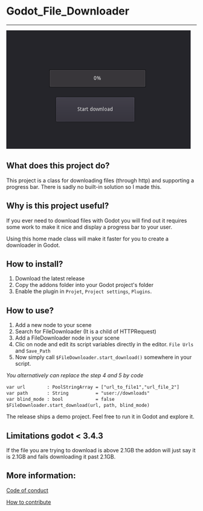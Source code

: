 # Godot_File_Downloader
---

![](file_downloader.gif)

## What does this project do?
This project is a class for downloading files (through http) and supporting a progress bar.
There is sadly no built-in solution so I made this.

## Why is this project useful?
If you ever need to download files with Godot you will find out it requires
some work to make it nice and display a progress bar to your user.

Using this home made class will make it faster for you to create a downloader
in Godot.

## How to install?

1. Download the latest release
2. Copy the addons folder into your Godot project's folder
3. Enable the plugin in `Projet`, `Project settings`, `Plugins`.

## How to use?

1. Add a new node to your scene
2. Search for FileDownloader (It is a child of HTTPRequest)
3. Add a FileDownloader node in your scene
4. Clic on node and edit its script variables directly in the editor.
`File Urls` and `Save_Path`
5. Now simply call `$FileDownloader.start_download()` somewhere in your script.

*You alternatively can replace the step 4 and 5 by code*

```
var url        : PoolStringArray = ["url_to_file1","url_file_2"]
var path       : String          = "user://downloads"
var blind_mode : bool            = false
$FileDownloader.start_download(url, path, blind_mode)
```

The release ships a demo project. Feel free to run it in Godot and explore it.

## Limitations godot < 3.4.3

If the file you are trying to download is above 2.1GB the addon will just say it is 2.1GB and fails downloading it past 2.1GB.

## More information:

[Code of conduct](https://github.com/Lyaaaaaaaaaaaaaaa/Godot_File_Downloader/blob/master/CODE_OF_CONDUCT.md)

[How to contribute](https://github.com/Lyaaaaaaaaaaaaaaa/Godot_File_Downloader/blob/master/CONTRIBUTING.md)

